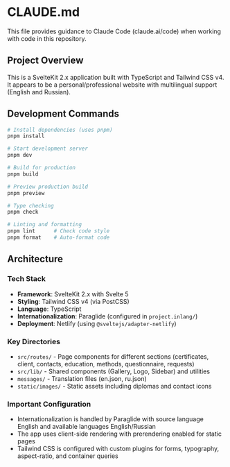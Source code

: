 # CLAUDE.md

This file provides guidance to Claude Code (claude.ai/code) when working with code in this repository.

## Project Overview

This is a SvelteKit 2.x application built with TypeScript and Tailwind CSS v4. It appears to be a personal/professional website with multilingual support (English and Russian).

## Development Commands

```bash
# Install dependencies (uses pnpm)
pnpm install

# Start development server
pnpm dev

# Build for production
pnpm build

# Preview production build
pnpm preview

# Type checking
pnpm check

# Linting and formatting
pnpm lint      # Check code style
pnpm format    # Auto-format code
```

## Architecture

### Tech Stack
- **Framework**: SvelteKit 2.x with Svelte 5
- **Styling**: Tailwind CSS v4 (via PostCSS)
- **Language**: TypeScript
- **Internationalization**: Paraglide (configured in `project.inlang/`)
- **Deployment**: Netlify (using `@sveltejs/adapter-netlify`)

### Key Directories
- `src/routes/` - Page components for different sections (certificates, client, contacts, education, methods, questionnaire, requests)
- `src/lib/` - Shared components (Gallery, Logo, Sidebar) and utilities
- `messages/` - Translation files (en.json, ru.json)
- `static/images/` - Static assets including diplomas and contact icons

### Important Configuration
- Internationalization is handled by Paraglide with source language English and available languages English/Russian
- The app uses client-side rendering with prerendering enabled for static pages
- Tailwind CSS is configured with custom plugins for forms, typography, aspect-ratio, and container queries